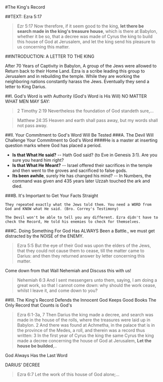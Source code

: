 #The King's Record

##TEXT: Ezra 5:17

> Ezr 5:17 Now therefore, if it seem good to the king, **let there be search made in the king's treasure house**, which is there at Babylon, whether it be so, that a decree was made of Cyrus the king to build this house of God at Jerusalem, and let the king send his pleasure to us concerning this matter.

##INTRODUCTION: A LETTER TO THE KING 

After 70 Years of Captivity in Babylon, A group of the Jews were allowed to Return back to their Home Land. Ezra is a scribe leading this group to Jerusalem and in rebuilding the temple. While they are working the neighboring nations constantly harass the Jews. Eventually they send a letter to King Darius.

##I. God's Word is with Authority (God's Word is His Will)
NO MATTER WHAT MEN MAY SAY:
> 2 Timothy 2:19 Nevertheless the foundation of God standeth sure,&hellip;

> Matthew 24:35 Heaven and earth shall pass away, but my words shall not pass away.

##II. Your Commitment to God's Word Will Be Tested
###A. The Devil Will Challenge Your Commitment to God's Word
####He is a master at inserting question marks where God has placed a period. 

- **Is that What He said?** -- Hath God said? (to Eve in Genesis 3:1). Are you sure you heard him right?
- **Is that What He Meant?** -- Israel offered their sacrifices in the temple and then went to the groves and sacrificed to false gods.
- **Its been awhile**, surely He has changed his mind? -- In Numbers, the command was given and 435 years later Uzzah touched the ark and died.

###B. It's Important to Get Your Facts Straight

	They repeated exactly what the Jews told them. You need a WORD from God and KNOW what He said. (Bro. Correy's Testimony)

	The Devil won't be able to tell you any different. Ezra didn't have to check the Record, He told his enemies to check for themselves.

###C. Doing Something For God Has ALWAYS Been a Battle., we must get distracted by the NOISE of the ENEMY.

> Ezra 5:5 But the eye of their God was upon the elders of the Jews, that they could not cause them to cease, till the matter came to Darius: and then they returned answer by letter concerning this matter.

Come down from that Wall Nehemiah and Discuss this with us!
> Nehemiah 6:3 And I sent messengers unto them, saying, I am doing a great work, so that I cannot come down: why should the work cease, whilst I leave it, and come down to you?

##III. The King's Record Defends the Innocent
God Keeps Good Books
The Only Record that Counts is God's

> Ezra 6:1-3a, 7 Then Darius the king made a decree, and search was made in the house of the rolls, where the treasures were laid up in Babylon. 2 And there was found at Achmetha, in the palace that is in the province of the Medes, a roll, and therein was a record thus written: 3 In the first year of Cyrus the king the same Cyrus the king made a decree concerning the house of God at Jerusalem, **Let the house be builded**,..

God Always Has the Last Word

DARIUS' DECREE
> Ezra 6:7 Let the work of this house of God alone;&hellip;